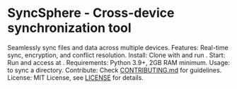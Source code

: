 # SyncSphere - Cross-device synchronization tool
Seamlessly sync files and data across multiple devices.
Features: Real-time sync, encryption, and conflict resolution.
Install: Clone with  and run .
Start: Run  and access at .
Requirements: Python 3.9+, 2GB RAM minimum.
Usage:  to sync a directory.
Contribute: Check [CONTRIBUTING.md](CONTRIBUTING.md) for guidelines.
License: MIT License, see [LICENSE](LICENSE) for details.
